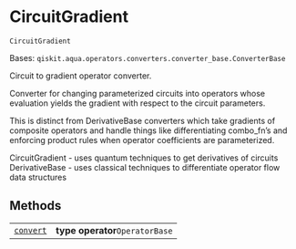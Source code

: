 # CircuitGradient

<span id="undefined" />

`CircuitGradient`

Bases: `qiskit.aqua.operators.converters.converter_base.ConverterBase`

Circuit to gradient operator converter.

Converter for changing parameterized circuits into operators whose evaluation yields the gradient with respect to the circuit parameters.

This is distinct from DerivativeBase converters which take gradients of composite operators and handle things like differentiating combo\_fn’s and enforcing product rules when operator coefficients are parameterized.

CircuitGradient - uses quantum techniques to get derivatives of circuits DerivativeBase - uses classical techniques to differentiate operator flow data structures

## Methods

|                                                                                                                                                                                        |                                 |
| -------------------------------------------------------------------------------------------------------------------------------------------------------------------------------------- | ------------------------------- |
| [`convert`](qiskit.aqua.operators.gradients.CircuitGradient.convert#qiskit.aqua.operators.gradients.CircuitGradient.convert "qiskit.aqua.operators.gradients.CircuitGradient.convert") | **type operator**`OperatorBase` |
